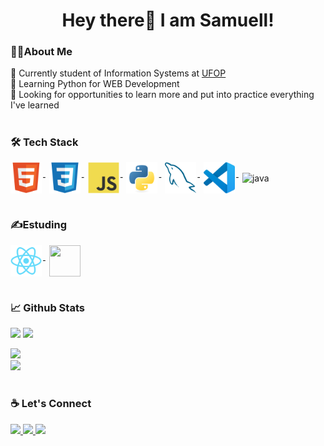 <h1 align="center">Hey there👋 I am Samuell!</h1>
<h3 align="center"></h3>

### 🧑‍💻About Me
🚀 Currently student of Information Systems at [UFOP](https://ufop.br/)<br/>
🌱 Learning Python for WEB Development<br/>
👯 Looking for opportunities to learn more and put into practice everything I've learned

#


### 🛠 Tech Stack

<p>
  <img align="center" alt="html5" src="https://github.com/devicons/devicon/blob/master/icons/html5/html5-original.svg" width="50" height="50"/>&#8259;
  <img align="center" alt="css3" src="https://github.com/devicons/devicon/blob/master/icons/css3/css3-original.svg" width="50" height="50"/>&#8259;
  <img align="center" alt="javascript" src="https://github.com/devicons/devicon/blob/master/icons/javascript/javascript-original.svg" width="50" height="50"/>&#8259;
  <img align="center" alt="python" src="https://github.com/devicons/devicon/blob/master/icons/python/python-original.svg" width="50" height="50"/>&#8259;
  <img align="center" alt="mysql" src="https://github.com/devicons/devicon/blob/master/icons/mysql/mysql-original.svg" width="50" height="50"/>&#8259;
  <img align="center" alt="vscode" src="https://github.com/devicons/devicon/blob/v2.14.0/icons/vscode/vscode-original.svg" width="50" height="50"/>&#8259;
  <img align="center" alt="java" src="https://cdn.jsdelivr.net/gh/devicons/devicon@latest/icons/java/java-original.svg" width="50" height="50"/>
          
</p>

#

### ✍️Estuding
<p>
  <img align="center" alt="react" src="https://github.com/devicons/devicon/blob/v2.14.0/icons/react/react-original.svg" width="50" height="50"/>&#8259;
  <img align="center" src="https://cdn.jsdelivr.net/gh/devicons/devicon@latest/icons/nodejs/nodejs-original.svg" width="50" height="50"/>
</p>

#

### 📈 Github Stats


<div>
<p>
  <img height="210cm" src="https://github-readme-stats.vercel.app/api/top-langs/?username=SamuellAguiar&theme=dark">
  <img height="210cm" src="https://github-readme-stats.vercel.app/api?username=SamuellAguiar&show_icons=true&theme=dark">
</p>
 <img src="http://github-profile-summary-cards.vercel.app/api/cards/stats?username=SamuellAguiar&theme=dark"> <br/>
 <img src="https://komarev.com/ghpvc/?username=SamuellAguiar"/>
</div>




#

### ☕ Let's Connect
  <a href="mailto:samuellcarlosaguiar@gmail.com" alt="Gmail">
    <img src="https://img.shields.io/badge/Gmail-D14836?style=for-the-badge&logo=gmail&logoColor=white">
  </a>

  <a href="https://www.linkedin.com/in/samuell-aguiar/" alt="Linkedin">
    <img src="https://img.shields.io/badge/LinkedIn-0077B5?style=for-the-badge&logo=linkedin&logoColor=white">
  </a>

  <a href="+5531982089884" alt="WhatsApp">
    <img src="https://img.shields.io/badge/WhatsApp-25D366?style=for-the-badge&logo=whatsapp&logoColor=white">
  </a>
  
#

